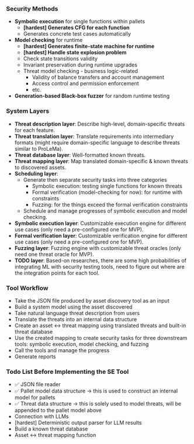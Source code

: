 ### Security Methods

- **Symbolic execution** for single functions within pallets
    - **[hardest] Generates CFG for each function**
    - Generates concrete test cases automatically
- **Model checking** for runtime
    - **[hardest] Generates finite-state machine for runtime**
    - **[hardest] Handle state explosion problem**
    - Check state transitions validity
    - Invariant preservation during runtime upgrades
    - Threat model checking - business logic-related
        - Validity of balance transfers and account management
        - Access control and permission enforcement
        - etc.
- **Generation-based Black-box fuzzer** for random runtime testing

### System Layers

- **Threat description layer**: Describe high-level, domain-specific threats for each feature.
- **Threat translation layer**: Translate requirements into intermediary formats (might require domain-specific language to describe threats similar to ProLeMa).
- **Threat database layer**: Well-formatted known threats.
- **Threat mapping layer**: Map translated domain-specific & known threats to discovered assets.
- **Scheduling layer**:
    - Generate then separate security tasks into three categories
        - Symbolic execution: testing single functions for known threats
        - Formal verification (model-checking for now): for runtime with constraints
        - Fuzzing: for the things exceed the formal verification constraints
    - Schedule and manage progresses of symbolic execution and model checking.
- **Symbolic execution layer**: Customizable execution engine for different use cases (only need a pre-configured one for MVP).
- **Formal verification layer**: Customizable verification engine for different use cases (only need a pre-configured one for MVP).
- **Fuzzing layer**: Fuzzing engine with customizable threat oracles (only need one threat oracle for MVP).
- **TODO layer**: Based-on researches, there are some high probabilities of integrating ML with security testing tools, need to figure out where are the integration points for each tool.

### Tool Workflow
- Take the JSON file produced by asset discovery tool as an input
- Build a system model using the asset discovered
- Take natural language threat description from users
- Translate the threats into an internal data structure
- Create an asset <-> threat mapping using translated threats and built-in threat database
- Use the created mapping to create security tasks for three downstream tools: symbolic execution, model checking, and fuzzing
- Call the tools and manage the progress
- Generate reports

### Todo List Before Implementing the SE Tool
- ✅ JSON file reader
- ✅ Pallet model data structure -> this is used to construct an internal model for pallets
- ✅ Threat data structure -> this is solely used to model threats, will be appended to the pallet model above
- Connection with LLMs
- [hardest] Deterministic output parser for LLM results
- Build a known threat database
- Asset <-> threat mapping function